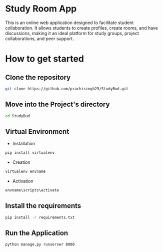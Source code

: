 # Study Room App

This is an online web application designed to facilitate student collaboration. It allows students to create profiles, create rooms, and have discussions, making it an ideal platform for study groups, project collaborations, and peer support.

# How to get started
## Clone the repository
```bash
git clone https://github.com/prachisingh25/StudyBud.git
```
## Move into the Project's directory
```bash
cd StudyBud
```
## Virtual Environment
* Installation
```bash
pip install virtualenv
```
* Creation
```bash
virtualenv envname
```
* Activation
```bash
envname\scripts\activate
```
## Install the requirements
```bash
pip install -r requirements.txt
```
## Run the Application
```bash
python manage.py runserver 8000
```
